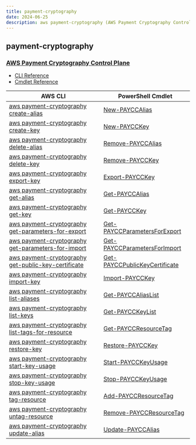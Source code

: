```yaml
---
title: payment-cryptography
date: 2024-06-25
description: aws payment-cryptography (AWS Payment Cryptography Control Plane) command/cmdlet list.
---
```


## payment-cryptography

### [AWS Payment Cryptography Control Plane](https://docs.aws.amazon.com/payment-cryptography/)

* [CLI Reference](https://awscli.amazonaws.com/v2/documentation/api/latest/reference/payment-cryptography/index.html)
* [Cmdlet Reference](https://docs.aws.amazon.com/powershell/latest/reference/items/PaymentCryptography_cmdlets.html)

|AWS CLI|PowerShell Cmdlet|
|----|----|
|[aws payment-cryptography create-alias](https://awscli.amazonaws.com/v2/documentation/api/latest/reference/payment-cryptography/create-alias.html)|[New-PAYCCAlias](https://docs.aws.amazon.com/powershell/latest/reference/items/New-PAYCCAlias.html)|
|[aws payment-cryptography create-key](https://awscli.amazonaws.com/v2/documentation/api/latest/reference/payment-cryptography/create-key.html)|[New-PAYCCKey](https://docs.aws.amazon.com/powershell/latest/reference/items/New-PAYCCKey.html)|
|[aws payment-cryptography delete-alias](https://awscli.amazonaws.com/v2/documentation/api/latest/reference/payment-cryptography/delete-alias.html)|[Remove-PAYCCAlias](https://docs.aws.amazon.com/powershell/latest/reference/items/Remove-PAYCCAlias.html)|
|[aws payment-cryptography delete-key](https://awscli.amazonaws.com/v2/documentation/api/latest/reference/payment-cryptography/delete-key.html)|[Remove-PAYCCKey](https://docs.aws.amazon.com/powershell/latest/reference/items/Remove-PAYCCKey.html)|
|[aws payment-cryptography export-key](https://awscli.amazonaws.com/v2/documentation/api/latest/reference/payment-cryptography/export-key.html)|[Export-PAYCCKey](https://docs.aws.amazon.com/powershell/latest/reference/items/Export-PAYCCKey.html)|
|[aws payment-cryptography get-alias](https://awscli.amazonaws.com/v2/documentation/api/latest/reference/payment-cryptography/get-alias.html)|[Get-PAYCCAlias](https://docs.aws.amazon.com/powershell/latest/reference/items/Get-PAYCCAlias.html)|
|[aws payment-cryptography get-key](https://awscli.amazonaws.com/v2/documentation/api/latest/reference/payment-cryptography/get-key.html)|[Get-PAYCCKey](https://docs.aws.amazon.com/powershell/latest/reference/items/Get-PAYCCKey.html)|
|[aws payment-cryptography get-parameters-for-export](https://awscli.amazonaws.com/v2/documentation/api/latest/reference/payment-cryptography/get-parameters-for-export.html)|[Get-PAYCCParametersForExport](https://docs.aws.amazon.com/powershell/latest/reference/items/Get-PAYCCParametersForExport.html)|
|[aws payment-cryptography get-parameters-for-import](https://awscli.amazonaws.com/v2/documentation/api/latest/reference/payment-cryptography/get-parameters-for-import.html)|[Get-PAYCCParametersForImport](https://docs.aws.amazon.com/powershell/latest/reference/items/Get-PAYCCParametersForImport.html)|
|[aws payment-cryptography get-public-key-certificate](https://awscli.amazonaws.com/v2/documentation/api/latest/reference/payment-cryptography/get-public-key-certificate.html)|[Get-PAYCCPublicKeyCertificate](https://docs.aws.amazon.com/powershell/latest/reference/items/Get-PAYCCPublicKeyCertificate.html)|
|[aws payment-cryptography import-key](https://awscli.amazonaws.com/v2/documentation/api/latest/reference/payment-cryptography/import-key.html)|[Import-PAYCCKey](https://docs.aws.amazon.com/powershell/latest/reference/items/Import-PAYCCKey.html)|
|[aws payment-cryptography list-aliases](https://awscli.amazonaws.com/v2/documentation/api/latest/reference/payment-cryptography/list-aliases.html)|[Get-PAYCCAliasList](https://docs.aws.amazon.com/powershell/latest/reference/items/Get-PAYCCAliasList.html)|
|[aws payment-cryptography list-keys](https://awscli.amazonaws.com/v2/documentation/api/latest/reference/payment-cryptography/list-keys.html)|[Get-PAYCCKeyList](https://docs.aws.amazon.com/powershell/latest/reference/items/Get-PAYCCKeyList.html)|
|[aws payment-cryptography list-tags-for-resource](https://awscli.amazonaws.com/v2/documentation/api/latest/reference/payment-cryptography/list-tags-for-resource.html)|[Get-PAYCCResourceTag](https://docs.aws.amazon.com/powershell/latest/reference/items/Get-PAYCCResourceTag.html)|
|[aws payment-cryptography restore-key](https://awscli.amazonaws.com/v2/documentation/api/latest/reference/payment-cryptography/restore-key.html)|[Restore-PAYCCKey](https://docs.aws.amazon.com/powershell/latest/reference/items/Restore-PAYCCKey.html)|
|[aws payment-cryptography start-key-usage](https://awscli.amazonaws.com/v2/documentation/api/latest/reference/payment-cryptography/start-key-usage.html)|[Start-PAYCCKeyUsage](https://docs.aws.amazon.com/powershell/latest/reference/items/Start-PAYCCKeyUsage.html)|
|[aws payment-cryptography stop-key-usage](https://awscli.amazonaws.com/v2/documentation/api/latest/reference/payment-cryptography/stop-key-usage.html)|[Stop-PAYCCKeyUsage](https://docs.aws.amazon.com/powershell/latest/reference/items/Stop-PAYCCKeyUsage.html)|
|[aws payment-cryptography tag-resource](https://awscli.amazonaws.com/v2/documentation/api/latest/reference/payment-cryptography/tag-resource.html)|[Add-PAYCCResourceTag](https://docs.aws.amazon.com/powershell/latest/reference/items/Add-PAYCCResourceTag.html)|
|[aws payment-cryptography untag-resource](https://awscli.amazonaws.com/v2/documentation/api/latest/reference/payment-cryptography/untag-resource.html)|[Remove-PAYCCResourceTag](https://docs.aws.amazon.com/powershell/latest/reference/items/Remove-PAYCCResourceTag.html)|
|[aws payment-cryptography update-alias](https://awscli.amazonaws.com/v2/documentation/api/latest/reference/payment-cryptography/update-alias.html)|[Update-PAYCCAlias](https://docs.aws.amazon.com/powershell/latest/reference/items/Update-PAYCCAlias.html)|

